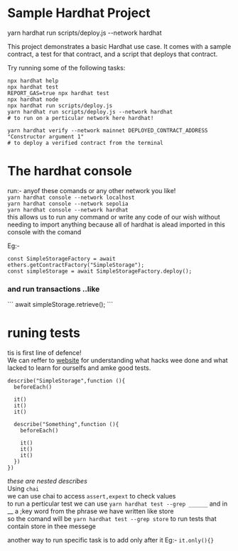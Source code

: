 # Sample Hardhat Project

yarn hardhat run scripts/deploy.js --network hardhat<br>

This project demonstrates a basic Hardhat use case. It comes with a sample contract, a test for that contract, and a script that deploys that contract.<br>

Try running some of the following tasks:<br>

```shell<br>
npx hardhat help
npx hardhat test
REPORT_GAS=true npx hardhat test
npx hardhat node
npx hardhat run scripts/deploy.js
yarn hardhat run scripts/deploy.js --network hardhat
# to run on a perticular network here hardhat!

yarn hardhat verify --network mainnet DEPLOYED_CONTRACT_ADDRESS "Constructor argument 1"
# to deploy a verified contract from the terminal

```
# The hardhat console


run:- anyof these comands or any other network you like!<br>
`yarn hardhat console --network localhost`<br>
`yarn hardhat console --network sepolia`<br>
`yarn hardhat console --network hardhat`<br>
this allows us to run any command or write any code of our wish without needing to import anything because all of hardhat is alead imported in this console with the comand <br>

Eg:-<br>
```
const SimpleStorageFactory = await ethers.getContractFactory("SimpleStorage");
const simpleStorage = await SimpleStorageFactory.deploy();
```
<h3>and run transactions ..like</h3>
```
await simpleStorage.retrieve();
```<br>

# runing tests

tis is first line of defence!<br>
We can reffer to [website](rekt.news) for understanding what hacks wee done and what lacked to learn for ourselfs and amke good tests.<br>

```
describe("SimpleStorage",function (){
  beforeEach()

  it()
  it()
  it()

  describe("Something",function (){
    beforeEach()

    it()
    it()        
    it()
  })
})
```
_these are nested describes_
<br>
Using `chai`<br>
we can use chai to access `assert,expext` to check values <br>
to run a perticular test we can use `yarn hardhat test --grep ______` and in __ a ;key word from the phrase we have written like store 
<br> so the comand will be `yarn hardhat test --grep store` to run tests that contain store in thee messege<br>

another way to run specific task is to add only after it Eg:- `it.only(){}`